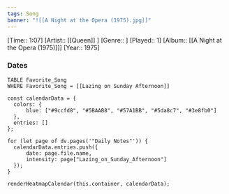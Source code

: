 ```yaml
---
tags: Song  
banner: "![[A Night at the Opera (1975).jpg]]"
---
```

[Time:: 1:07]
[Artist:: [[Queen]] ]
[Genre:: ]
[Played:: 1]
[Album:: [[A Night at the Opera (1975)]]]
[Year:: 1975]
### Dates
````dataview
TABLE Favorite_Song
WHERE Favorite_Song = [[Lazing on Sunday Afternoon]]
````

  ```dataviewjs
const calendarData = { 
	colors: { 
		blue: ["#9ccfd8", "#5BAAB8", "#57A1BB", "#5da8c7", "#3e8fb0"] 
	}, 
	entries: [] 
}; 

for (let page of dv.pages('"Daily Notes"')) { 
	calendarData.entries.push({ 
		date: page.file.name, 
		intensity: page["Lazing_on_Sunday_Afternoon"]
	}); 
} 

renderHeatmapCalendar(this.container, calendarData);
```
